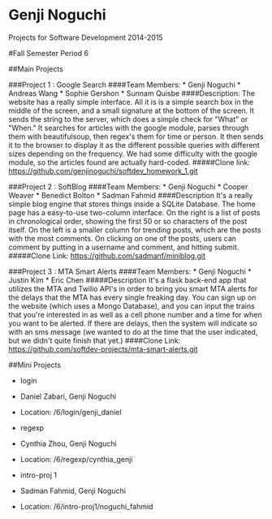 Genji Noguchi
=============

Projects for Software Development 2014-2015

#Fall Semester
Period 6

##Main Projects

###Project 1 : Google Search
####Team Members:
	* Genji Noguchi
	* Andreas Wang
	* Sophie Gershon
	* Sunnam Quisbe
####Description:
The website has a really simple interface. All it is is a simple search box in the middle of the screen, and a small signature at the bottom of the screen.
It sends the string to the server, which does a simple check for "What" or "When." It searches for articles with the google module, parses through them with beautifulsoup, then regex's them for time or person. It then sends it to the browser to display it as the different possible queries with different sizes depending on the frequency.
We had some difficulty with the google module, so the articles found are actually hard-coded.
#####Clone link: https://github.com/genjinoguchi/softdev_homework_1.git


###Project 2 : SoftBlog
####Team Members:
	* Genji Noguchi
	* Cooper Weaver
	* Benedict Bolton
	* Sadman Fahmid
####Description
It's a really simple blog engine that stores things inside a SQLite Database. The home page has a easy-to-use two-column interface. On the right is a list of posts in chronological order, showing the first 50 or so characters of the post itself. On the left is a smaller column for trending posts, which are the posts with the most comments.
On clicking on one of the posts, users can comment by putting in a username and comment, and hitting submit.
#####Clone Link: https://github.com/sadmanf/miniblog.git


###Project 3 : MTA Smart Alerts
####Team Members:
	* Genji Noguchi
	* Justin Kim
	* Eric Chen
#####Description
It's a flask back-end app that utilizes the MTA and Twilio API's in order to bring you smart MTA alerts for the delays that the MTA has every single freaking day. You can sign up on the website (which uses a Mongo Database), and you can input the trains that you're interested in as well as a cell phone number and a time for when you want to be alerted. If there are delays, then the system will indicate so with an sms message (we wanted to do at the time that the user indicated, but we didn't quite finish that yet.)
####Clone Link: https://github.com/softdev-projects/mta-smart-alerts.git




##Mini Projects
 * login
  * Daniel Zabari, Genji Noguchi
  * Location: /6/login/genji_daniel

 * regexp
  * Cynthia Zhou, Genji Noguchi
  * Location: /6/regexp/cynthia_genji

 * intro-proj 1
  * Sadman Fahmid, Genji Noguchi
  * Location: /6/intro-proj1/noguchi_fahmid 
